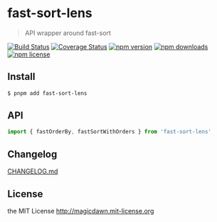 # fast-sort-lens

> API wrapper around fast-sort

[![Build Status](https://img.shields.io/github/actions/workflow/status/magicdawn/fast-sort-lens/ci.yml?style=flat-square&branch=main)](https://github.com/magicdawn/fast-sort-lens/actions/workflows/ci.yml)
[![Coverage Status](https://img.shields.io/codecov/c/github/magicdawn/fast-sort-lens.svg?style=flat-square)](https://codecov.io/gh/magicdawn/fast-sort-lens)
[![npm version](https://img.shields.io/npm/v/fast-sort-lens.svg?style=flat-square)](https://www.npmjs.com/package/fast-sort-lens)
[![npm downloads](https://img.shields.io/npm/dm/fast-sort-lens.svg?style=flat-square)](https://www.npmjs.com/package/fast-sort-lens)
[![npm license](https://img.shields.io/npm/l/fast-sort-lens.svg?style=flat-square)](http://magicdawn.mit-license.org)

## Install

```sh
$ pnpm add fast-sort-lens
```

## API

```ts
import { fastOrderBy, fastSortWithOrders } from 'fast-sort-lens'
```

## Changelog

[CHANGELOG.md](CHANGELOG.md)

## License

the MIT License http://magicdawn.mit-license.org
